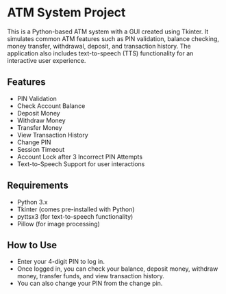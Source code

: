 # ATM System Project

This is a Python-based ATM system with a GUI created using Tkinter. It simulates common ATM features such as PIN validation, balance checking, money transfer, withdrawal, deposit, and transaction history. The application also includes text-to-speech (TTS) functionality for an interactive user experience.

## Features

- PIN Validation
- Check Account Balance
- Deposit Money
- Withdraw Money
- Transfer Money
- View Transaction History
- Change PIN
- Session Timeout
- Account Lock after 3 Incorrect PIN Attempts
- Text-to-Speech Support for user interactions

## Requirements

- Python 3.x
- Tkinter (comes pre-installed with Python)
- pyttsx3 (for text-to-speech functionality)
- Pillow (for image processing)

## How to Use
- Enter your 4-digit PIN to log in.
-  Once logged in, you can check your balance, deposit money, withdraw money, transfer funds, and view transaction history.
-   You can also change your PIN from the change pin.
